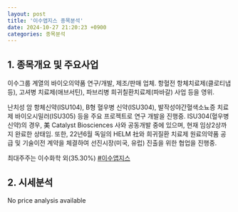 ```yaml
---
layout: post
title: '이수앱지스 종목분석'
date: 2024-10-27 21:20:23 +0900
categories: 종목분석
---
```


## 1. 종목개요 및 주요사업

이수그룹 계열의 바이오의약품 연구/개발, 제조/판매 업체. 항혈전 항체치료제(클로티냅 등), 고셔병 치료제(애브서틴), 파브리병 희귀칠환치료제(파바갈) 사업 등을 영위.

난치성 암 항체신약(ISU104), B형 혈우병 신약(ISU304), 발작성야간혈색소뇨증 치료제 바이오시밀러(ISU305) 등을 주요 프로젝트로 연구 개발을 진행중. ISU304(혈우병 신약)의 경우, 美 Catalyst Biosciences 사와 공동개발 중에 있으며, 현재 임상2상까지 완료한 상태임. 또한, 22년6월 독일의 HELM 社와 희귀질환 치료제 원료의약품 공급 및 기술이전 계약을 체결하여 선진시장(미국, 유럽) 진출을 위한 협업을 진행중.

최대주주는 이수화학 외(35.30%)
[#이수앱지스](#)

## 2. 시세분석

No price analysis available
